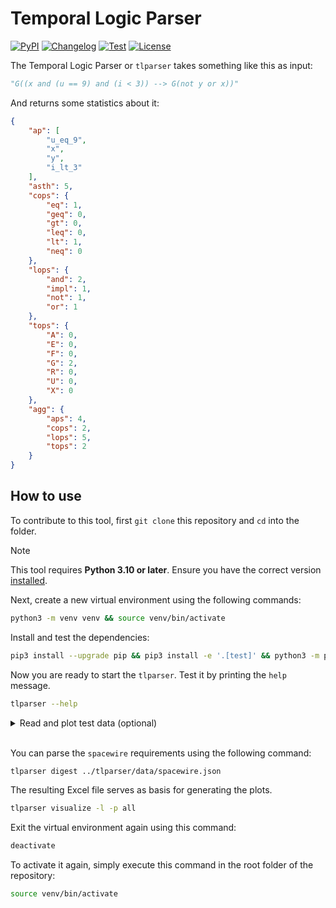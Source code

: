 # Temporal Logic Parser

[![PyPI](https://img.shields.io/pypi/v/tlparser.svg)](https://pypi.org/project/tlparser/)
[![Changelog](https://img.shields.io/github/v/release/RomanBoegli/tlparser?include_prereleases&label=changelog)](https://github.com/RomanBoegli/tlparser/releases)
[![Test](https://github.com/RomanBoegli/tlparser/actions/workflows/test.yml/badge.svg)](https://github.com/RomanBoegli/tlparser/actions/workflows/test.yml)
[![License](https://img.shields.io/badge/license-MIT-blue.svg)](https://github.com/RomanBoegli/tlparser/blob/master/LICENSE)

The Temporal Logic Parser or `tlparser` takes something like this as input:

```python
"G((x and (u == 9) and (i < 3)) --> G(not y or x))"
```

And returns some statistics about it:

```json
{
    "ap": [
        "u_eq_9",
        "x",
        "y",
        "i_lt_3"
    ],
    "asth": 5,
    "cops": {
        "eq": 1,
        "geq": 0,
        "gt": 0,
        "leq": 0,
        "lt": 1,
        "neq": 0
    },
    "lops": {
        "and": 2,
        "impl": 1,
        "not": 1,
        "or": 1
    },
    "tops": {
        "A": 0,
        "E": 0,
        "F": 0,
        "G": 2,
        "R": 0,
        "U": 0,
        "X": 0
    },
    "agg": {
        "aps": 4,
        "cops": 2,
        "lops": 5,
        "tops": 2
    }
}
```

## How to use

To contribute to this tool, first `git clone` this repository and `cd` into the folder.

> [!NOTE]  
> This tool requires **Python 3.10 or later**. Ensure you have the correct version [installed](https://www.python.org/downloads/).

Next, create a new virtual environment using the following commands:

```bash
python3 -m venv venv && source venv/bin/activate
```

Install and test the dependencies:

```bash
pip3 install --upgrade pip && pip3 install -e '.[test]' && python3 -m pytest
```

Now you are ready to start the `tlparser`.
Test it by printing the `help` message.

```bash
tlparser --help
```

<details>
<summary>Read and plot test data (optional)</summary>

First, digest the test data file to create an Excel file.

```bash
tlparser digest ../tlparser/tests/data/test.json
```

The Excel file will serve as basis for generating the plots.
It contains the following columns:

| Column           | Meaning |
|------------------|---------|
| id               | Unique requirement identifier |
| text             | Requirement in human language |
| type             | Temporal logic (supported are `INV`, `LTL`, `MTLb`, `MITL`, `TPTL`, `CTLS`, `STL`)|
| reasoning        | Thought decisive for formalizing the requirement in this logic |
| projection       | Specified whether the requirement can theoretically be formalized in another logic (possible values are `self`, `yes`, `no`, `unknown`) |
| projclass        | Category name derived by concatenating first letters of all projection values per requirement |
| stats.formula_raw    | Formalization with comparison operators (e.g. `G((x <= 7) --> (not (y)))`) |
| stats.formula_parsable | Formalization without comparison operators (e.g. `G((x_leq_7) --> (not (y)))`) |
| stats.formula_parsed    | Interpreted formalization using [`pyModelChecking`](https://github.com/albertocasagrande/pyModelChecking) (e.g. `G((x_leq_7 --> not y))`) |
| stats.asth       | Height (or *depth* or *nesting*) of the abstract syntax tree |
| stats.ap         | Set of all atomic propositions |
| stats.cops.eq    | Number of `==` (equals) comparisons |
| stats.cops.ge    | Number of `>=` (greater-or-equal-than) comparisons |
| stats.cops.gt    | Number of `>` (greater-than) comparisons |
| stats.cops.leq   | Number of `<=`less-or-equal-than comparisons |
| stats.cops.lt    | Number of `<` (less-than) comparisons  |
| stats.cops.ne    | Number of `!=` (not-equals) comparisons |
| stats.lops.and   | Number of `∧` (and) operators |
| stats.lops.imp   | Number of `-->` (implies) operators|
| stats.lops.not   | Number of `¬` (not) operators |
| stats.lops.or    | Number of `∨` (or) operators |
| stats.tops.A     | Number of `for all paths` operators |
| stats.tops.E     | Number of `there exists a path` operators  |
| stats.tops.F     | Number of `eventually` (diamond symbol) operators |
| stats.tops.G     | Number of `globally` (square symbol) operators |
| stats.tops.R     | Number of `release` operators |
| stats.tops.U     | Number of `until` operators |
| stats.tops.X     | Number of `next` operators |
| stats.agg.aps    | Total number of atomic propositions |
| stats.agg.cops   | Total number of comparison operators (`==`, `!=`, `<`, `>`, `=>`, `<=`) |
| stats.agg.lops   | Total number of logical operators (`∧`, `∨`, `-->`, `¬`) |
| stats.agg.tops   | Total number of temporal operators (`A`, `E`, `F`, `G`, `R`, `U`, `X`) |

To generate all plots of the latest Excel file execute the following command:

```bash
tlparser visualize -l -p all
```

</details>
</br>

You can parse the `spacewire` requirements using the following command:

```bash
tlparser digest ../tlparser/data/spacewire.json
```

The resulting Excel file serves as basis for generating the plots.

```bash
tlparser visualize -l -p all
```

Exit the virtual environment again using this command:

```bash
deactivate
```

To activate it again, simply execute this command in the root folder of the repository:

```bash
source venv/bin/activate
```
